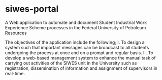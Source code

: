 # siwes-portal
A Web application to automate and document Student Industrial Work Experience Scheme processes in the Federal University of Petroleum Resources

The objectives of the application include the following;
I.	To design a system such that important messages can be broadcast to all students undergoing the process at once and on a prompt and regular basis.
II.	To develop a web-based management system to enhance the manual task of carrying out activities of the SIWES unit in the University such as registration, dissemination of information and assignment of supervisors in real-time.


